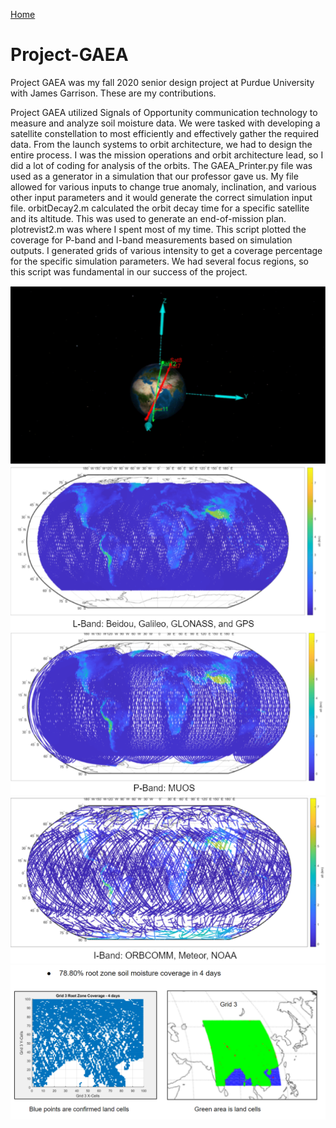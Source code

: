 [Home](https://mdewaele25.github.io/)

# Project-GAEA
Project GAEA was my fall 2020 senior design project at Purdue University with James Garrison.  These are my contributions.

Project GAEA utilized Signals of Opportunity communication technology to measure and analyze soil moisture data.  We were tasked with developing a satellite constellation to most efficiently and effectively gather the required data.  From the launch systems to orbit architecture, we had to design the entire process.
I was the mission operations and orbit architecture lead, so I did a lot of coding for analysis of the orbits.  The GAEA_Printer.py file was used as a generator in a simulation that our professor gave us.  My file allowed for various inputs to change true anomaly, inclination, and various other input parameters and it would generate the correct simulation input file.
orbitDecay2.m calculated the orbit decay time for a specific satellite and its altitude. This was used to generate an end-of-mission plan.
plotrevist2.m was where I spent most of my time.  This script plotted the coverage for P-band and I-band measurements based on simulation outputs.  I generated grids of various intensity to get a coverage percentage for the specific simulation parameters.  We had several focus regions, so this script was fundamental in our success of the project.

<center>
<img src="./orbits.png">
<br />
<img src="./l_band.png">
<br />
<img src="./p_band.png">
<br />
<img src="./i_band.png">
<br />
<img src="./root_zone.png">
</center>
